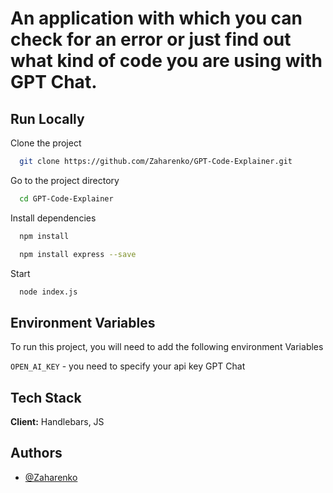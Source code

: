 
# An application with which you can check for an error or just find out what kind of code you are using with GPT Chat.



## Run Locally

Clone the project

```bash
  git clone https://github.com/Zaharenko/GPT-Code-Explainer.git
```

Go to the project directory

```bash
  cd GPT-Code-Explainer
```

Install dependencies

```bash
  npm install
```
```bash
  npm install express --save
```

Start

```bash
  node index.js
```


## Environment Variables

To run this project, you will need to add the following environment Variables

`OPEN_AI_KEY` - you need to specify your api key GPT Chat




## Tech Stack

**Client:** Handlebars, JS


## Authors

- [@Zaharenko](https://www.linkedin.com/in/anton-zaharenko/)
